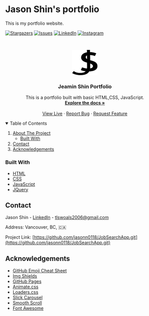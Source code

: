 # Jason Shin's portfolio

This is my portfolio website.


[![Stargazers][stars-shield]][stars-url]
[![Issues][issues-shield]][issues-url]
[![LinkedIn][linkedin-shield]][linkedin-url]
[![Instagram][instagram-shield]][instagram-url]



<!-- PROJECT LOGO -->
<br />
<p align="center">
  <a href="https://github.com/jasonn0118/portfolio">
    <img src="images/Jason_logo.svg" alt="Logo" width="80" height="80">
  </a>

  <h3 align="center">Jeamin Shin Portfolio</h3>

  <p align="center">
    This is a portfolio built with basic HTML,CSS, JavaScript.
    <br />
    <a href="https://github.com/jasonn0118/portfolio"><strong>Explore the docs »</strong></a>
    <br />
    <br />
    <a href="https://jeaminshin.com">View Live</a>
    ·
    <a href="https://github.com/jasonn0118/portfolio/issues">Report Bug</a>
    ·
    <a href="https://github.com/jasonn0118/portfolio/issues">Request Feature</a>
  </p>
</p>



<!-- TABLE OF CONTENTS -->
<details open="open">
  <summary>Table of Contents</summary>
  <ol>
    <li>
      <a href="#about-the-project">About The Project</a>
      <ul>
        <li><a href="#built-with">Built With</a></li>
      </ul>
    </li>
    <li><a href="#contact">Contact</a></li>
    <li><a href="#acknowledgements">Acknowledgements</a></li>
  </ol>
</details>



<!-- ABOUT THE PROJECT -->
### Built With

* [HTML]()
* [CSS]()
* [JavaScript](https://www.javascript.com/)
* [JQuery](https://jquery.com)

<!-- CONTACT -->
## Contact

Jason Shin - [LinkedIn][linkedin-url] - tlswoals2006@gmail.com

Address: Vancouver, BC, 🇨🇦

Project Link: [https://github.com/jasonn0118/JobSearchApp.git](https://github.com/jasonn0118/JobSearchApp.git)

<!-- ACKNOWLEDGEMENTS -->
## Acknowledgements
* [GitHub Emoji Cheat Sheet](https://www.webpagefx.com/tools/emoji-cheat-sheet)
* [Img Shields](https://shields.io)
* [GitHub Pages](https://pages.github.com)
* [Animate.css](https://daneden.github.io/animate.css)
* [Loaders.css](https://connoratherton.com/loaders)
* [Slick Carousel](https://kenwheeler.github.io/slick)
* [Smooth Scroll](https://github.com/cferdinandi/smooth-scroll)
* [Font Awesome](https://fontawesome.com)





[stars-shield]: https://img.shields.io/github/stars/othneildrew/Best-README-Template.svg?style=for-the-badge
[stars-url]: https://github.com/othneildrew/Best-README-Template/stargazers
[issues-shield]: https://img.shields.io/github/issues/othneildrew/Best-README-Template.svg?style=for-the-badge
[issues-url]: https://github.com/othneildrew/Best-README-Template/issues
[linkedin-shield]: https://img.shields.io/badge/-LinkedIn-black.svg?style=for-the-badge&logo=linkedin&colorB=555
[linkedin-url]: https://www.linkedin.com/in/jasonshin0118/
[instagram-shield]: https://img.shields.io/badge/Instagram-E4405F?style=for-the-badge&logo=instagram&logoColor=white
[instagram-url]: https://www.instagram.com/jasonn_dev/
[gmail-shield]:https://img.shields.io/badge/Gmail-D14836?style=for-the-badge&logo=gmail&logoColor=white